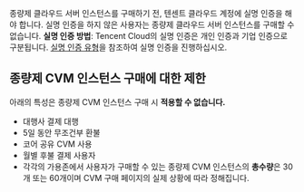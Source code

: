 종량제 클라우드 서버 인스턴스를 구매하기 전, 텐센트 클라우드 계정에 실명 인증을 해야 합니다. 실명 인증을 하지 않은 사용자는 종량제 클라우드 서버 인스턴스를 구매할 수 없습니다.
  **실명 인증 방법**: Tencent Cloud의 실명 인증은 개인 인증과 기업 인증으로 구분됩니다. [실명 인증 유형](https://intl.cloud.tencent.com/document/product/378/3629)을 참조하여 실명 인증을 진행하십시오.
## 종량제 CVM 인스턴스 구매에 대한 제한
  아래의 특성은 종량제 CVM 인스턴스 구매 시 **적용할 수 없습니다.**
 - 대행사 결제 대행
 - 5일 동안 무조건부 환불
 - 코어 공유 CVM 사용
 - 월별 후불 결제 사용자
- 각각의 가용존에서 사용자가 구매할 수 있는 종량제 CVM 인스턴스의 **총수량**은 30개 또는 60개이며 CVM 구매 페이지의 실제 상황에 따라 정해집니다. 
